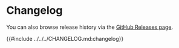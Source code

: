 # Changelog

You can also browse release history via the [GitHub Releases page](https://github.com/LucasPickering/slumber/releases).

<!-- Changelog uses an anchor to identify its content -->

{{#include ../../../CHANGELOG.md:changelog}}
